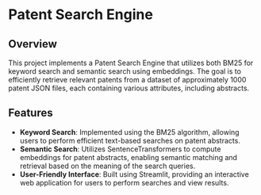 # Patent Search Engine

## Overview

This project implements a Patent Search Engine that utilizes both BM25 for keyword search and semantic search using embeddings. The goal is to efficiently retrieve relevant patents from a dataset of approximately 1000 patent JSON files, each containing various attributes, including abstracts.

## Features

- **Keyword Search**: Implemented using the BM25 algorithm, allowing users to perform efficient text-based searches on patent abstracts.
- **Semantic Search**: Utilizes SentenceTransformers to compute embeddings for patent abstracts, enabling semantic matching and retrieval based on the meaning of the search queries.
- **User-Friendly Interface**: Built using Streamlit, providing an interactive web application for users to perform searches and view results.

